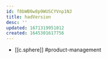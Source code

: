 ```yaml
---
id: f8bWB0w8p9WUSCYVnp1NJ
title: hadVersion
desc: ''
updated: 1671319951012
created: 1645301617756
---
```



- [[c.sphere]] #product-management
